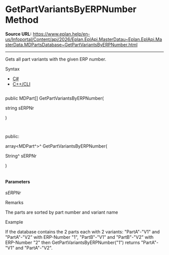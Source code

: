 # GetPartVariantsByERPNumber Method

**Source URL:** https://www.eplan.help/en-us/Infoportal/Content/api/2026/Eplan.EplApi.MasterDatau~Eplan.EplApi.MasterData.MDPartsDatabase~GetPartVariantsByERPNumber.html

---

Gets all part variants with the given ERP number.

Syntax

- [C#](#i-syntax-CS)
- [C++/CLI](#i-syntax-CPP2005)

```
```
public MDPart[] GetPartVariantsByERPNumber( 

   string sERPNr

)
```
```

```
```
public:

array<MDPart^>^ GetPartVariantsByERPNumber( 

   String^ sERPNr

)
```
```

#### Parameters

*sERPNr*

Remarks

The parts are sorted by part number and variant name

Example

If the database contains the 2 parts each with 2 variants: "PartA"-"V1" and "PartA"-"V2" with ERP-Number "1", "PartB"-"V1" and "PartB"-"V2" with ERP-Number "2" then GetPartVariantsByERPNumber("1") returns "PartA"-"V1" and "PartA"-"V2".
